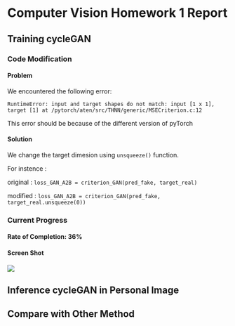 # Computer Vision Homework 1 Report
## Training cycleGAN
### Code Modification
#### Problem
We encountered the following error:

`RuntimeError: input and target shapes do not match: input [1 x 1], target [1] at /pytorch/aten/src/THNN/generic/MSECriterion.c:12`

This error should be because of the different version of pyTorch
#### Solution
We change the target dimesion using `unsqueeze()` function.

For instence : 

original : 
`loss_GAN_A2B = criterion_GAN(pred_fake, target_real)`

modified : 
`loss_GAN_A2B = criterion_GAN(pred_fake, target_real.unsqueeze(0))`

### Current Progress
#### Rate of Completion: 36%
#### Screen Shot
![](https://i.imgur.com/tmcJxDc.png)

## Inference cycleGAN in Personal Image

## Compare with Other Method